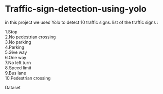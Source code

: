 # Traffic-sign-detection-using-yolo
in this project we used Yolo to detect 10 traffic signs. 
list of the traffic signs :

1.Stop   
2.No pedestrian crossing  
3.No parking  
4.Parking  
5.Give way  
6.One way  
7.No left turn  
8.Speed limit  
9.Bus lane  
10.Pedestrian crossing

Dataset   
